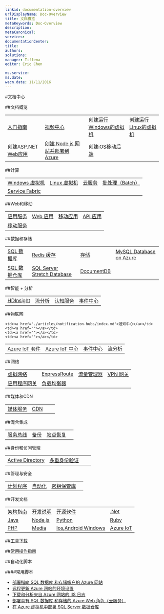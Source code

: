 ```yaml
---
linkid: documentation-overview
urlDisplayName: Doc-Overview
title: 文档概览
metaKeywords: Doc-Overview
description: 
metaCanonical: 
services: 
documentationCenter: 
title: 
authors: 
solutions: 
manager: Tiffena
editor: Eric Chen

ms.service: 
ms.date: 
wacn.date: 11/11/2016
---
```


#文档中心

##文档概览

<table width="100%" border="0" cellspacing="0" cellpadding="0" style="table-layout:fixed;">
  <tr>
    <td><a href="/starter-guide/">入门指南</a></td>
    <td><a href="/video-center/">视频中心</a></td>
    <td><a href="./articles/virtual-machines/virtual-machines-windows-classic-tutorial.md">创建运行Windows的虚拟机</a></td>
    <td><a href="./articles/virtual-machines/virtual-machines-linux-quick-create-portal.md">创建运行Linux的虚拟机</a></td>
  </tr>
  <tr>
    <td><a href="./articles/app-service-web/web-sites-dotnet-get-started.md">创建ASP.NET Web应用</a></td>
    <td><a href="./articles/app-service-web/web-sites-nodejs-develop-deploy-mac.md">创建 Node.js 网站并部署到 Azure</a></td>
    <td><a href="./articles/mobile-services/mobile-services-ios-get-started.md">创建iOS移动后端</a></td>
    <td><a href=""></a></td>
  </tr>
</table>

##计算

<table width="100%" border="0" cellspacing="0" cellpadding="0" style="table-layout:fixed;">
  <tr>
    <td><a href="./articles/virtual-machines/windows/index.md">Windows 虚拟机</a></td>
    <td><a href="./articles/virtual-machines/linux/index.md">Linux 虚拟机</a></td>
    <td><a href="./articles/cloud-services/index.md">云服务</a></td>
    <td><a href="./articles/batch/index.md">批处理（Batch）</a></td>
  </tr>
  <tr>
    <td><a href="./articles/service-fabric/index.md">Service Fabric</a></td>
    <td><a href=""></a></td>
    <td><a href=""></a></td>
    <td><a href=""></a></td>
  </tr>
</table>

##Web和移动

<table width="100%" border="0" cellspacing="0" cellpadding="0" style="table-layout:fixed;">
  <tr>
    <td><a href="./articles/app-service/index.md">应用服务</a></td>
    <td><a href="./articles/app-service-web/index.md">Web 应用</a></td>
    <td><a href="./articles/app-service-mobile/index.md">移动应用</a></td>
    <td><a href="./articles/app-service-api/index.md">API 应用</a></td>
  </tr>
  <tr col>
    <td><a href="./articles/mobile-services/index.md">移动服务</a></td>
    <td><a href=""></a></td>
    <td><a href=""></a></td>
    <td><a href=""></a></td>
  </tr>
</table>

##数据和存储

<table width="100%" border="0" cellspacing="0" cellpadding="0" style="table-layout:fixed;">
  <tr>
    <td><a href="./articles/sql-database/index.md">SQL 数据库</a></td>
    <td><a href="./articles/redis-cache/index.md">Redis 缓存</a></td>
    <td><a href="./articles/storage/index.md">存储</a></td>
    <td><a href="./articles/mysql/index.md">MySQL Database on Azure</a></td>
  </tr>
  <tr>
    <td><a href="./articles/sql-data-warehouse/index.md">SQL 数据仓库</a></td>
    <td><a href="./articles/sql-server-stretch-database/index.md">SQL Server Stretch Database</a></td>
    <td><a href="./articles/documentdb/index.md">DocumentDB</a></td>
    <td><a href=""></a></td>
  </tr>
</table>

##智能 + 分析

<table width="100%" border="0" cellspacing="0" cellpadding="0" style="table-layout:fixed;">
  <tr>
    <td><a href="./articles/hdinsight/index.md">HDInsight</a></td>
    <td><a href="./articles/stream-analytics/index.md">流分析</a></td>
    <td><a href="./articles/cognitive-services/index.md">认知服务</a></td>
    <td><a href="./articles/event-hubs/index.md">事件中心</a></td>
  </tr>
</table>

##物联网

<table width="100%" border="0" cellspacing="0" cellpadding="0" style="table-layout:fixed;">
  <tr>
    <td><a href="./articles/iot-suite/index.md">Azure IoT 套件</a></td>
    <td><a href="./articles/iot-hub/index.md">Azure IoT 中心</a></td>
    <td><a href="./articles/event-hubs/index.md">事件中心</a></td>
    <td><a href="./articles/stream-analytics/index.md">流分析</a></td>
  </tr>
  <tr>

    <td><a href="./articles/notification-hubs/index.md">通知中心</a></td>
    <td><a href=""></a></td>
    <td><a href=""></a></td>
    <td><a href=""></a></td>
  </tr>
</table>

##网络

<table width="100%" border="0" cellspacing="0" cellpadding="0" style="table-layout:fixed;">
  <tr>
    <td><a href="./articles/virtual-network/index.md">虚拟网络</a></td>
    <td><a href="./articles/expressroute/index.md">ExpressRoute</a></td>
    <td><a href="./articles/traffic-manager/index.md">流量管理器</a></td>
    <td><a href="./articles/vpn-gateway/index.md">VPN 网关</a></td>
  </tr>
  <tr>
    <td><a href="./articles/application-gateway/index.md">应用程序网关</a></td>
    <td><a href="./articles/load-balancer/index.md">负载均衡器</a></td>
    <td><a href=""></a></td>
    <td><a href=""></a></td>
  </tr>
</table>

##媒体和CDN

<table width="100%" border="0" cellspacing="0" cellpadding="0" style="table-layout:fixed;">
  <tr>
    <td><a href="./articles/media-services/index.md">媒体服务</a></td>
    <td><a href="./articles/cdn/index.md">CDN</a></td>
    <td><a href=""></a></td>
    <td><a href=""></a></td>
  </tr>
</table>

##混合集成

<table width="100%" border="0" cellspacing="0" cellpadding="0" style="table-layout:fixed;">
  <tr>
    <td><a href="./articles/service-bus/index.md">服务总线</a></td>
    <td><a href="./articles/backup/index.md">备份</a></td>
    <td><a href="./articles/site-recovery/index.md">站点恢复</a></td>
    <td><a href=""></a></td>
  </tr>
</table>

##身份和访问管理

<table width="100%" border="0" cellspacing="0" cellpadding="0" style="table-layout:fixed;">
  <tr>
    <td><a href="./articles/active-directory/index.md">Active Directory</a></td>
    <td><a href="./articles/multi-factor-authentication/index.md">多重身份验证</a></td>
    <td><a href=""></a></td>
    <td><a href=""></a></td>
  </tr>
</table>

##管理与安全

<table width="100%" border="0" cellspacing="0" cellpadding="0" style="table-layout:fixed;">
  <tr>
    <td><a href="./articles/scheduler/index.md">计划程序</a></td>
    <td><a href="./articles/automation/index.md">自动化</a></td>
    <td><a href="./articles/key-vault/index.md">密钥保管库</a></td>
    <td><a href=""></a></td>
  </tr>
</table>

##开发文档

<table width="100%" border="0" cellspacing="0" cellpadding="0"style="table-layout:fixed;">
  <tr>
    <td><a href="./articles/architecture-overview.md">架构指南</a></td>
    <td><a href="./articles/developerdifferences.md">开发说明</a></td>
    <td><a href="/develop/other/open-source-software/">开源软件</a></td>
    <td><a href="/develop/net/">.Net</a></td>
  </tr>
  <tr>
    <td><a href="/develop/java/">Java</a></td>
    <td><a href="/develop/nodejs/">Node.js</a></td>
    <td><a href="/develop/python/">Python</a></td>
    <td><a href="/develop/ruby/">Ruby</a></td>
  </tr>
  <tr>
    <td><a href="/develop/php/">PHP</a></td>
    <td><a href="/develop/media-services/">Media</a></td>
    <td><a href="/develop/mobile/ios/">Ios,Android Windows</a></td>
    <td><a href="/develop/iot">Azure IoT</a></td>
  </tr>
</table>

##[工具下载](/downloads/)

##[常用操作指南](./articles/azure-operations-guide/index.md)
<!--
##故障排除-->

##自动化脚本

####常用脚本
- [部署指向 SQL 数据库 和存储帐户的 Azure 网站](http://gallery.technet.microsoft.com/scriptcenter/Deploy-a-Windows-Azure-Web-790cacd2)
- [远程更新 Azure 网站的环境设置](http://gallery.technet.microsoft.com/scriptcenter/Remotely-Update-the-25375d03)
- [下载和分析来自 Azure 网站的 IIS 日志](http://gallery.technet.microsoft.com/scriptcenter/and-Parse-IIS-logs-from-a-9b85431b)
- [部署具有 SQL 数据库 和存储的 Azure Web 角色（云服务）](http://gallery.technet.microsoft.com/scriptcenter/Deploy-a-Windows-Azure-Web-81629e04)
- [在 Azure 虚拟机中部署 SQL Server 数据仓库](http://gallery.technet.microsoft.com/scriptcenter/Deploy-a-SQL-Server-Data-584e88d5)

<!--
##服务文档

<table width="100%" border="0" cellspacing="0" cellpadding="0">
  <tr>
    <th align="left" scope="col">计算</th>
    <th align="left" scope="col">数据服务</th>
    <th align="left" scope="col">应用服务</th>
    <th align="left" scope="col">网络服务</th>
  </tr>
  <tr>
    <td><a href="./articles/virtual-machines/index.md">虚拟机</a></td>
    <td><a href="./articles/storage/index.md">存储</a></td>
    <td><a href="./articles/service-bus/index.md">服务总线</a></td>
    <td><a href="./articles/virtual-network/index.md">虚拟网络</a></td>
  </tr>
  <tr>
    <td><a href="./articles/app-service-web/index.md">网站</a></td>
    <td><a href="./articles/sql-database/index.md">SQL数据库</a></td>
    <td><a href="./articles/active-directory/index.md">Active Directory</a></td>
    <td><a href="./articles/traffic-manager/index.md">流量管理器</a></td>
  </tr>
  <tr>
    <td><a href="./articles/cloud-services/index.md">云服务</a></td>
    <td><a href="./articles/hdinsight/index.md">HDInsight</a></td>
    <td><a href="./articles/scheduler/index.md">计划程序</a></td>
    <td></td>
  </tr>
  <tr>
    <td><a href="./articles/mobile-services/index.md">移动服务</a></td>
    <td><a href="./articles/backup/index.md">备份</a></td>
    <td><a href="./articles/cdn/index.md">CDN</a></td>
    <td></td>
  </tr>
  <tr>
    <td></td>
    <td><a href="./articles/site-recovery/index.md">站点恢复</a></td>
    <td><a href="./articles/media-services/index.md">媒体服务</a></td>
    <td></td>
  </tr>
  <tr>
    <td></td>
    <td></td>
    <td><a href="./articles/notification-hubs/index.md">通知中心</a></td>
    <td></td>
  </tr>  
  <tr>
    <td></td>
    <td></td>
    <td><a href="./articles/automation/index.md">自动化</a></td>
    <td></td>  
  </tr>
</table>
-->